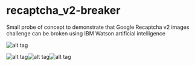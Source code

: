# recaptcha_v2-breaker
Small probe of concept to demonstrate that Google Recaptcha v2 images challenge can be broken using IBM Watson artificial intelligence

![alt tag](https://snipboard.io/tfEGDi.jpg)

![alt tag](https://snipboard.io/8xdIMg.jpg)![alt tag](https://snipboard.io/ANqpZY.jpg)![alt tag](https://snipboard.io/QzjgHY.jpg)
